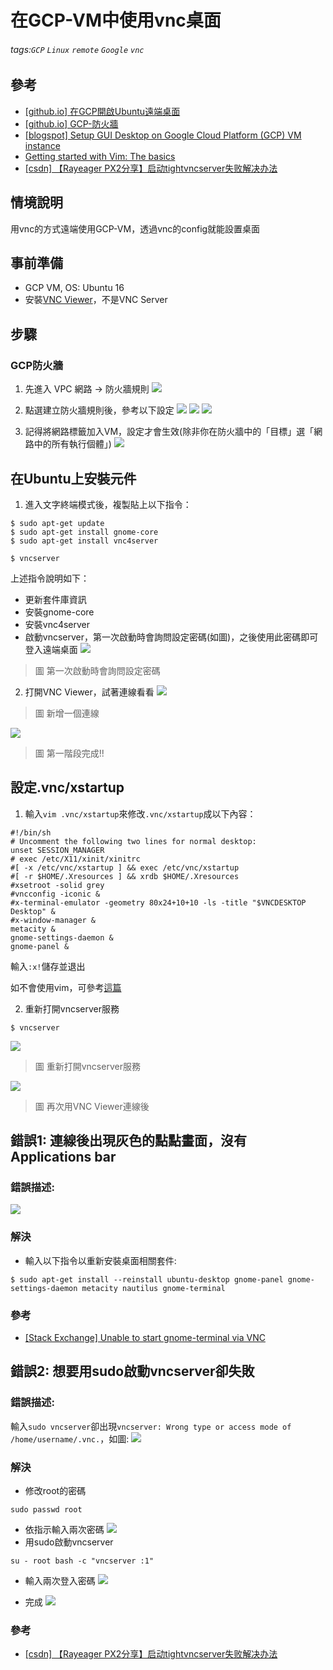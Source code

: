# 在GCP-VM中使用vnc桌面
###### tags:`GCP` `Linux` `remote` `Google` `vnc`

## 參考
 - [[github.io] 在GCP開啟Ubuntu遠端桌面](https://infinitewing.github.io/2017/08/13/20170813001/)
 - [[github.io] GCP-防火牆](https://snoopy30485.github.io/2018/06/20/GCP-防火牆/)
 - [[blogspot] Setup GUI Desktop on Google Cloud Platform (GCP) VM instance](http://leadtosilverlining.blogspot.com/2019/01/setup-desktop-environment-on-google.html)
 - [Getting started with Vim: The basics](https://opensource.com/article/19/3/getting-started-vim)
 - [[csdn] 【Rayeager PX2分享】启动tightvncserver失败解决办法](https://blog.csdn.net/u010854102/article/details/45095017)

## 情境說明
用vnc的方式遠端使用GCP-VM，透過vnc的config就能設置桌面

## 事前準備
 - GCP VM, OS: Ubuntu 16
 - 安裝[VNC Viewer](https://www.realvnc.com/en/connect/download/viewer/)，不是VNC Server

## 步驟
### GCP防火牆
1. 先進入 VPC 網路 → 防火牆規則
 ![](https://raw.githubusercontent.com/neslxzhen/Note/master/img/在GCP-VM中使用桌面/31.png)

2. 點選建立防火牆規則後，參考以下設定
![](https://raw.githubusercontent.com/neslxzhen/Note/master/img/在GCP-VM中使用桌面/311.PNG)
![](https://raw.githubusercontent.com/neslxzhen/Note/master/img/在GCP-VM中使用桌面/312.PNG)
![](https://raw.githubusercontent.com/neslxzhen/Note/master/img/在GCP-VM中使用桌面/313.PNG)

3. 記得將網路標籤加入VM，設定才會生效(除非你在防火牆中的「目標」選「網路中的所有執行個體」)
![](https://raw.githubusercontent.com/neslxzhen/Note/master/img/在GCP-VM中使用桌面/314.PNG)

## 在Ubuntu上安裝元件
1. 進入文字終端模式後，複製貼上以下指令：
```
$ sudo apt-get update
$ sudo apt-get install gnome-core
$ sudo apt-get install vnc4server

$ vncserver
```
上述指令說明如下：

 - 更新套件庫資訊
 - 安裝gnome-core
 - 安裝vnc4server
 - 啟動vncserver，第一次啟動時會詢問設定密碼(如圖)，之後使用此密碼即可登入遠端桌面
 ![](https://raw.githubusercontent.com/neslxzhen/Note/master/img/在GCP-VM中使用桌面/1.PNG)
  > 圖 第一次啟動時會詢問設定密碼

2. 打開VNC Viewer，試著連線看看
 ![](https://raw.githubusercontent.com/neslxzhen/Note/master/img/在GCP-VM中使用桌面/21.PNG)
  > 圖 新增一個連線
  
 ![](https://raw.githubusercontent.com/neslxzhen/Note/master/img/在GCP-VM中使用桌面/22.PNG)
  > 圖 第一階段完成!!

## 設定.vnc/xstartup
1. 輸入`vim .vnc/xstartup`來修改`.vnc/xstartup`成以下內容：
```
#!/bin/sh
# Uncomment the following two lines for normal desktop:
unset SESSION_MANAGER
# exec /etc/X11/xinit/xinitrc
#[ -x /etc/vnc/xstartup ] && exec /etc/vnc/xstartup
#[ -r $HOME/.Xresources ] && xrdb $HOME/.Xresources
#xsetroot -solid grey
#vncconfig -iconic &
#x-terminal-emulator -geometry 80x24+10+10 -ls -title "$VNCDESKTOP Desktop" &
#x-window-manager &
metacity &
gnome-settings-daemon &
gnome-panel &
```
輸入`:x!`儲存並退出

如不會使用vim，可參考[這篇](https://opensource.com/article/19/3/getting-started-vim)

2. 重新打開vncserver服務
```
$ vncserver
```
![](https://raw.githubusercontent.com/neslxzhen/Note/master/img/在GCP-VM中使用桌面/2.PNG)
  > 圖 重新打開vncserver服務

![](https://raw.githubusercontent.com/neslxzhen/Note/master/img/在GCP-VM中使用桌面/fin.PNG)
  > 圖 再次用VNC Viewer連線後

## 錯誤1: 連線後出現灰色的點點畫面，沒有Applications bar
### 錯誤描述:
![](https://raw.githubusercontent.com/neslxzhen/Note/master/img/在GCP-VM中使用桌面/err1.PNG)

### 解決
 - 輸入以下指令以重新安裝桌面相關套件:
 ```
 $ sudo apt-get install --reinstall ubuntu-desktop gnome-panel gnome-settings-daemon metacity nautilus gnome-terminal
 ```

### 參考
 - [[Stack Exchange] Unable to start gnome-terminal via VNC](https://askubuntu.com/questions/1206358/unable-to-start-gnome-terminal-via-vnc)

## 錯誤2: 想要用sudo啟動vncserver卻失敗
### 錯誤描述:
 輸入`sudo vncserver`卻出現`vncserver: Wrong type or access mode of /home/username/.vnc.`，如圖:
 ![](https://raw.githubusercontent.com/neslxzhen/Note/master/img/在GCP-VM中使用桌面/err2.png)
### 解決
   - 修改root的密碼

    sudo passwd root

   - 依指示輸入兩次密碼
![](https://raw.githubusercontent.com/neslxzhen/Note/master/img/在GCP-VM中使用桌面/err22.jfif)
   - 用sudo啟動vncserver

    su - root bash -c "vncserver :1"

   - 輸入兩次登入密碼
![](https://raw.githubusercontent.com/neslxzhen/Note/master/img/在GCP-VM中使用桌面/err23.png)

   - 完成
![](https://raw.githubusercontent.com/neslxzhen/Note/master/img/在GCP-VM中使用桌面/fin.PNG)
### 參考
 - [[csdn] 【Rayeager PX2分享】启动tightvncserver失败解决办法](https://blog.csdn.net/u010854102/article/details/45095017)
